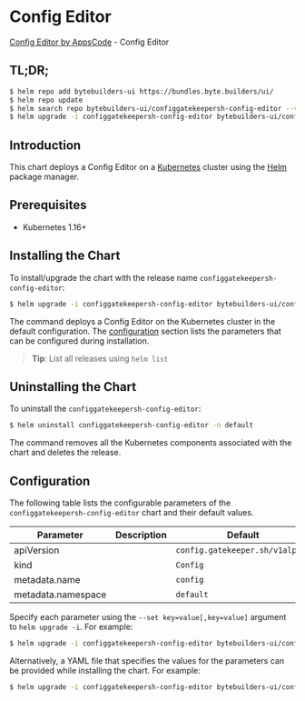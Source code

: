 # Config Editor

[Config Editor by AppsCode](https://byte.builders) - Config Editor

## TL;DR;

```bash
$ helm repo add bytebuilders-ui https://bundles.byte.builders/ui/
$ helm repo update
$ helm search repo bytebuilders-ui/configgatekeepersh-config-editor --version=v0.4.18
$ helm upgrade -i configgatekeepersh-config-editor bytebuilders-ui/configgatekeepersh-config-editor -n default --create-namespace --version=v0.4.18
```

## Introduction

This chart deploys a Config Editor on a [Kubernetes](http://kubernetes.io) cluster using the [Helm](https://helm.sh) package manager.

## Prerequisites

- Kubernetes 1.16+

## Installing the Chart

To install/upgrade the chart with the release name `configgatekeepersh-config-editor`:

```bash
$ helm upgrade -i configgatekeepersh-config-editor bytebuilders-ui/configgatekeepersh-config-editor -n default --create-namespace --version=v0.4.18
```

The command deploys a Config Editor on the Kubernetes cluster in the default configuration. The [configuration](#configuration) section lists the parameters that can be configured during installation.

> **Tip**: List all releases using `helm list`

## Uninstalling the Chart

To uninstall the `configgatekeepersh-config-editor`:

```bash
$ helm uninstall configgatekeepersh-config-editor -n default
```

The command removes all the Kubernetes components associated with the chart and deletes the release.

## Configuration

The following table lists the configurable parameters of the `configgatekeepersh-config-editor` chart and their default values.

|     Parameter      | Description |                  Default                   |
|--------------------|-------------|--------------------------------------------|
| apiVersion         |             | <code>config.gatekeeper.sh/v1alpha1</code> |
| kind               |             | <code>Config</code>                        |
| metadata.name      |             | <code>config</code>                        |
| metadata.namespace |             | <code>default</code>                       |


Specify each parameter using the `--set key=value[,key=value]` argument to `helm upgrade -i`. For example:

```bash
$ helm upgrade -i configgatekeepersh-config-editor bytebuilders-ui/configgatekeepersh-config-editor -n default --create-namespace --version=v0.4.18 --set apiVersion=config.gatekeeper.sh/v1alpha1
```

Alternatively, a YAML file that specifies the values for the parameters can be provided while
installing the chart. For example:

```bash
$ helm upgrade -i configgatekeepersh-config-editor bytebuilders-ui/configgatekeepersh-config-editor -n default --create-namespace --version=v0.4.18 --values values.yaml
```
